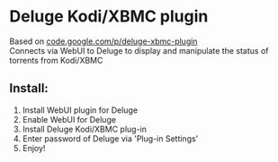 # Deluge Kodi/XBMC plugin
Based on [code.google.com/p/deluge-xbmc-plugin](https://code.google.com/p/deluge-xbmc-plugin/)  
Connects via WebUI to Deluge to display and manipulate the status of torrents from Kodi/XBMC  
## Install:  
1. Install WebUI plugin for Deluge  
2. Enable WebUI for Deluge  
3. Install Deluge Kodi/XBMC plug-in  
4. Enter password of Deluge via 'Plug-in Settings'  
5. Enjoy!